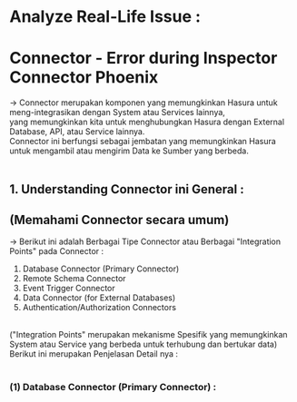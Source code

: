 # Analyze Real-Life Issue :
# Connector - Error during Inspector Connector Phoenix

-> Connector merupakan komponen yang memungkinkan Hasura untuk meng-integrasikan dengan System atau Services lainnya,  <br/>
yang memungkinkan kita untuk menghubungkan Hasura dengan External Database, API, atau Service lainnya.  <br/>
Connector ini berfungsi sebagai jembatan yang memungkinkan Hasura untuk mengambil atau mengirim Data ke Sumber yang berbeda. <br/><br/>

## 1. Understanding Connector ini General :
## (Memahami Connector secara umum)

-> Berikut ini adalah Berbagai Tipe Connector atau Berbagai "Integration Points" pada Connector : <br/>
1. Database Connector (Primary Connector)  <br/>
2. Remote Schema Connector  <br/>
3. Event Trigger Connector <br/>
4. Data Connector (for External Databases)  <br/>
5. Authentication/Authorization Connectors  <br/>
<br/>
("Integration Points" merupakan mekanisme Spesifik yang memungkinkan System atau Service yang berbeda untuk terhubung dan bertukar data)
<br/>
Berikut ini merupakan Penjelasan Detail nya : <br/><br/>

### (1) Database Connector (Primary Connector) :
